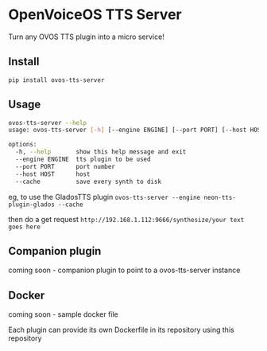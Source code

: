 # OpenVoiceOS TTS Server

Turn any OVOS TTS plugin into a micro service!

## Install

`pip install ovos-tts-server`

## Usage

```bash
ovos-tts-server --help
usage: ovos-tts-server [-h] [--engine ENGINE] [--port PORT] [--host HOST] [--cache]

options:
  -h, --help       show this help message and exit
  --engine ENGINE  tts plugin to be used
  --port PORT      port number
  --host HOST      host
  --cache          save every synth to disk
```

eg, to use the GladosTTS plugin `ovos-tts-server --engine neon-tts-plugin-glados --cache`

then do a get request `http://192.168.1.112:9666/synthesize/your text goes here`

## Companion plugin

coming soon - companion plugin to point to a ovos-tts-server instance

## Docker

coming soon - sample docker file

Each plugin can provide its own Dockerfile in its repository using this repository